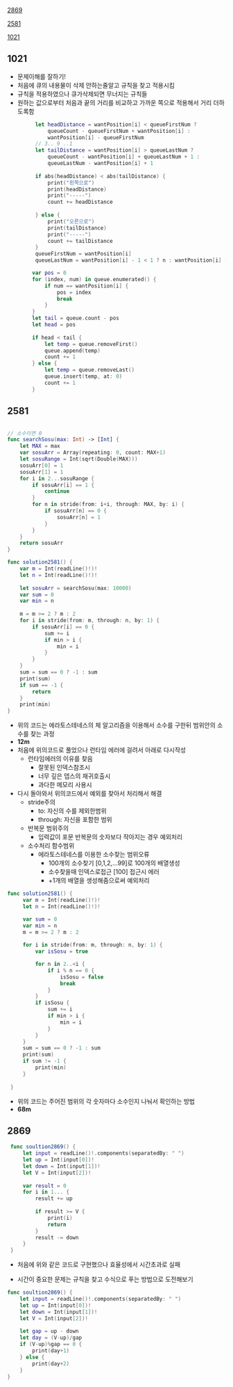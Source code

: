 [2869](#2869)

[2581](#2581)

[1021](#1021)



## 1021

* 문제이해를 잘하기!
* 처음에 큐의 내용물이 삭제 안하는줄알고 규칙을 찾고 적용시킴
* 규칙을 적용하였으나 큐가삭제되면 무너지는 규칙들
* 원하는 값으로부터 처음과 끝의 거리를 비교하고 가까운 쪽으로 적용해서 거리 더하도록함

``` swift
         let headDistance = wantPosition[i] < queueFirstNum ?
             queueCount - queueFirstNum + wantPosition[i] :
             wantPosition[i] - queueFirstNum
         // 3.. 9 ..1
         let tailDistance = wantPosition[i] > queueLastNum ?
             queueCount - wantPosition[i] + queueLastNum + 1 :
             queueLastNum - wantPosition[i] + 1
         
         if abs(headDistance) < abs(tailDistance) {
             print("왼쪽으로")
             print(headDistance)
             print("-----")
             count += headDistance
             
         } else {
             print("오른으로")
             print(tailDistance)
             print("-----")
             count += tailDistance
         }
         queueFirstNum = wantPosition[i]
         queueLastNum = wantPosition[i] - 1 < 1 ? n : wantPosition[i] - 1
```



``` swift
        var pos = 0
        for (index, num) in queue.enumerated() {
            if num == wantPosition[i] {
                pos = index
                break
            }
        }
        let tail = queue.count - pos
        let head = pos
        
        if head < tail {
            let temp = queue.removeFirst()
            queue.append(temp)
            count += 1
        } else {
            let temp = queue.removeLast()
            queue.insert(temp, at: 0)
            count += 1
        }
```





## 2581

``` swift

// 소수이면 0
func searchSosu(max: Int) -> [Int] {
    let MAX = max
    var sosuArr = Array(repeating: 0, count: MAX+1)
    let sosuRange = Int(sqrt(Double(MAX)))
    sosuArr[0] = 1
    sosuArr[1] = 1
    for i in 2...sosuRange {
        if sosuArr[i] == 1 {
            continue
        }
        for n in stride(from: i+i, through: MAX, by: i) {
            if sosuArr[n] == 0 {
                sosuArr[n] = 1
            }
        }
    }
    return sosuArr
}

func solution2581() {
    var m = Int(readLine()!)!
    let n = Int(readLine()!)!
    
    let sosuArr = searchSosu(max: 10000)
    var sum = 0
    var min = n
    
    m = m >= 2 ? m : 2
    for i in stride(from: m, through: n, by: 1) {
        if sosuArr[i] == 0 {
            sum += i
            if min > i {
                min = i
            }
        }
    }
    sum = sum == 0 ? -1 : sum
    print(sum)
    if sum == -1 {
        return
    }
    print(min)
}
```

* 위의 코드는 에라토스테네스의 체 알고리즘을 이용해서 소수를 구한뒤 범위안의 소수를 찾는 과정
* **12m**
* 처음에 위의코드로 풀었으나 런타임 에러에 걸려서 아래로 다시작성
  * 런타임에러의 이유를 찾음
    * 잘못된 인덱스참조시
    * 너무 깊은 뎁스의 재귀호출시
    * 과다한 메모리 사용시
* 다시 돌아와서 위의코드에서 예외를 찾아서 처리해서 해결
  * stride주의
    * to: 자신의 수를 제외한범위
    * through: 자신을 포함한 범위
  * 반복문 범위주의
    *  입력값이 포문 반복문의 숫자보다 작아지는 경우 예외처리
  * 소수처리 함수범위
    * 에라토스테네스를 이용한 소수찾는 범위오류
      * 100개의 소수찾기 [0,1,2,...99]로 100개의 배열생성
      * 소수찾을때 인덱스로접근 [100] 접근시 에러
      * +1개의 배열을 생성해줌으로써 예외처리



``` swift
func solution2581() {
     var m = Int(readLine()!)!
     let n = Int(readLine()!)!

     var sum = 0
     var min = n
     m = m >= 2 ? m : 2
     
     for i in stride(from: m, through: n, by: 1) {
         var isSosu = true

         for n in 2..<i {
             if i % n == 0 {
                 isSosu = false
                 break
             }
         }
         if isSosu {
             sum += i
             if min > i {
                 min = i
             }
         }
     }
     sum = sum == 0 ? -1 : sum
     print(sum)
     if sum != -1 {
         print(min)
     }
     
 }
```

* 위의 코드는 주어진 범위의 각 숫자마다 소수인지 나눠서 확인하는 방법
* **68m**





## 2869

``` swift
 func soultion2869() {
     let input = readLine()!.components(separatedBy: " ")
     let up = Int(input[0])!
     let down = Int(input[1])!
     let V = Int(input[2])!
     
     var result = 0
     for i in 1... {
         result += up
         
         if result >= V {
             print(i)
             return
         }
         result -= down
     }
 }
```

* 처음에 위와 같은 코드로 구현했으나 효율성에서 시간초과로 실패

* 시간이 중요한 문제는 규칙을 찾고 수식으로 푸는 방법으로 도전해보기

``` swift
func soultion2869() {
    let input = readLine()!.components(separatedBy: " ")
    let up = Int(input[0])!
    let down = Int(input[1])!
    let V = Int(input[2])!
    
    let gap = up - down
    let day = (V-up)/gap
    if (V-up)%gap == 0 {
        print(day+1)
    } else {
        print(day+2)
    }   
}
```



